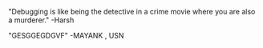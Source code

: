 "Debugging is like being the detective in a crime movie where you are also a murderer." -Harsh


"GESGGEGDGVF" -MAYANK , USN
